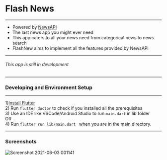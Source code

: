 # Flash News

___________

- Powered by [NewsAPI](http://newsapi.org/ "NewsAPI")
- The last news app you might ever need
- This app caters to all your news need from categorical news to news search
- FlashNew aims to implement all the features provided by NewsAPI
___
###### This app is still in development

***
### Developing and Environment Setup
___
1)[Install Flutter](http://https://flutter.dev/docs/get-started/install "Install Flutter")  
2) Run `flutter doctor` to check if you installed all the prerequisites  
3) Use an IDE like VSCode/Android Studio to run `main.dart` in lib folder  
OR  
4) Run `flutter run lib/main.dart ` when you are in the main directory.  
 
 ***
 
### Screenshots

![Screenshot 2021-06-03 001141](https://user-images.githubusercontent.com/37980605/120537014-6b0e2580-c402-11eb-94d7-f96ce3a49416.png)

